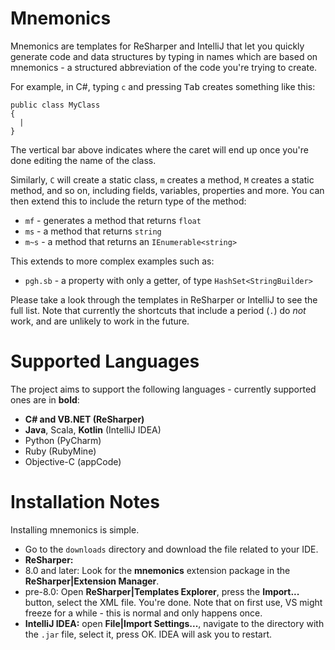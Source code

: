 Mnemonics
=========
Mnemonics are templates for ReSharper and IntelliJ that let you quickly generate code and data structures by typing in names which are based on mnemonics - a structured abbreviation of the code you're trying to create.

For example, in C#, typing `c` and pressing <kbd>Tab</kbd> creates something like this:

    public class MyClass
    {
      |
    }

The vertical bar above indicates where the caret will end up once you're done editing the name of the class.

Similarly, `C` will create a static class, `m` creates a method, `M` creates a static method, and so on, including fields, variables, properties and more. You can then extend this to include the return type of the method:

* `mf` - generates a method that returns `float`
* `ms` - a method that returns `string`
* `m~s` - a method that returns an `IEnumerable<string>`

This extends to more complex examples such as:

* `pgh.sb` - a property with only a getter, of type `HashSet<StringBuilder>`

Please take a look through the templates in ReSharper or IntelliJ to see the full list. Note that currently the shortcuts that include a period (`.`) do *not* work, and are unlikely to work in the future.

Supported Languages
===================
The project aims to support the following languages - currently supported ones are in **bold**:

* **C# and VB.NET (ReSharper)**
* **Java**, Scala, **Kotlin** (IntelliJ IDEA)
* Python (PyCharm)
* Ruby (RubyMine)
* Objective-C (appCode)

Installation Notes
==================
Installing mnemonics is simple.

- Go to the `downloads` directory and download the file related to your IDE.
- **ReSharper:**
 - 8.0 and later: Look for the **mnemonics** extension package in the **ReSharper|Extension Manager**.
 - pre-8.0: Open **ReSharper|Templates Explorer**, press the **Import...** button, select the XML file. You're done. Note that on first use, VS might freeze for a while - this is normal and only happens once.
- **IntelliJ IDEA:** open **File|Import Settings...**, navigate to the directory with the `.jar` file, select it, press OK. IDEA will ask you to restart.
